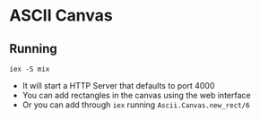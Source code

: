 # ASCII Canvas

## Running

`iex -S mix`

- It will start a HTTP Server that defaults to port 4000
- You can add rectangles in the canvas using the web interface
- Or you can add through `iex` running ```Ascii.Canvas.new_rect/6```
